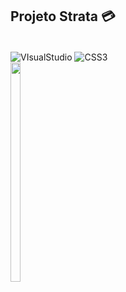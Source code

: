 ## Projeto Strata 💳
<div style="display: inline-block"></br>
<img align="center" alt="VIsualStudio" src="https://img.shields.io/badge/HTML5-E34F26?style=for-the-badge&logo=html5&logoColor=white">
<img align="center" alt="CSS3" src="https://img.shields.io/badge/CSS3-1572B6?style=for-the-badge&logo=css3&logoColor=white">


<img style="width: 30%;" src="https://user-images.githubusercontent.com/85878553/174715252-beb5d50b-b908-4c01-9099-0a8175db0de9.png" />